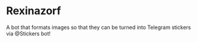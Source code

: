 # Rexinazorf
A bot that formats images so that they can be turned into Telegram stickers via @Stickers bot!
